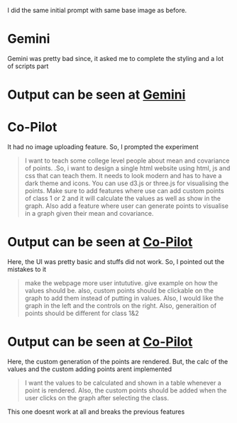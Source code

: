 I did the same initial prompt with same base image as before.

# Gemini
Gemini was pretty bad since, it asked me to complete the styling and a lot of scripts part

# Output can be seen at [Gemini](Gemini.html)

# Co-Pilot
It had no image uploading feature. So, I prompted the experiment
> I want to teach some college level people about mean and covariance of points. .So, i want to design a single html website using html, js and css that can teach them. It needs to look modern and has to have a dark theme and icons. You can use d3.js or three.js for visualising the points. Make sure to add features where use can add custom points of class 1 or 2 and it will calculate the values as well as show in the graph. Also add a feature where user can generate points to visualise in a graph given their mean and covariance.

# Output can be seen at [Co-Pilot](CoPilot_1.html)

Here, the UI was pretty basic and stuffs did not work. So, I pointed out the mistakes to it
> make the webpage more user intututive. give example on how the values should be. also, custom points should be clickable on the graph to add them instead of putting in values. Also, I would like the graph in the left and the controls on the right. Also, generaition of points should be different for class 1&2

# Output can be seen at [Co-Pilot](CoPilot_2.html)
Here, the custom generation of the points are rendered. But, the calc of the values and the custom adding points arent implemented
> I want the values to be calculated and shown in a table whenever a point is rendered. Also, the custom points should be added when the user clicks on the graph after selecting the class.

This one doesnt work at all and breaks the previous features